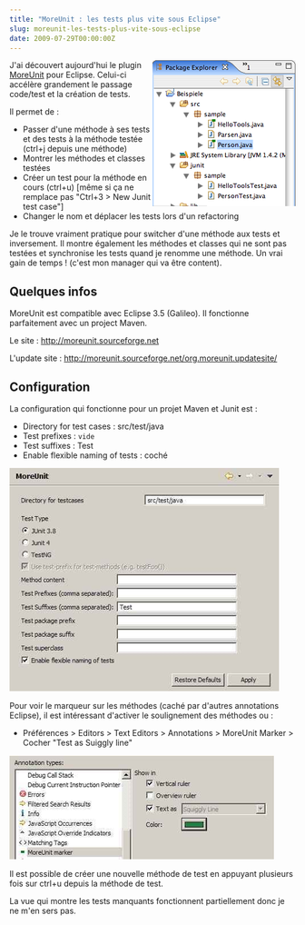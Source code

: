 ```yaml
--- 
title: "MoreUnit : les tests plus vite sous Eclipse"
slug: moreunit-les-tests-plus-vite-sous-eclipse
date: 2009-07-29T00:00:00Z
---
```


<img src="/assets/images/posts/classDecoration.png" style="float:right"/>

J'ai découvert aujourd'hui le plugin [MoreUnit](http://moreunit.sourceforge.net) pour Eclipse. Celui-ci accélère grandement le passage code/test et la création de tests.

Il permet de :

* Passer d'une méthode à ses tests et des tests à la méthode testée (ctrl+j depuis une méthode)
* Montrer les méthodes et classes testées
* Créer un test pour la méthode en cours (ctrl+u) [même si ça ne remplace pas "Ctrl+3 &gt; New Junit test case"]
* Changer le nom et déplacer les tests lors d'un refactoring


Je le trouve vraiment pratique pour switcher d'une méthode aux tests et inversement. Il montre également  les méthodes et classes qui ne sont pas testées et synchronise les tests quand je renomme une méthode. Un vrai gain de temps ! (c'est mon manager qui va être content).

## Quelques infos

MoreUnit est compatible avec Eclipse 3.5 (Galileo). Il fonctionne parfaitement avec un project Maven.

Le site : http://moreunit.sourceforge.net

L'update site : http://moreunit.sourceforge.net/org.moreunit.updatesite/

## Configuration

La configuration qui fonctionne pour un projet Maven et Junit est :

* Directory for test cases : src/test/java
* Test prefixes : `vide`
* Test suffixes : Test
* Enable flexible naming of tests : coché

![](/assets/images/posts/moreUnit_pref_maven.jpg)

Pour voir le marqueur sur les méthodes (caché par d'autres annotations Eclipse), il est intéressant d'activer le soulignement des méthodes ou :

* Préférences &gt; Editors &gt; Text Editors &gt; Annotations &gt; MoreUnit Marker &gt; Cocher "Test as Suiggly line"

![](/assets/images/posts/moreUnit_pref_annotations.jpg)

Il est possible de créer une nouvelle méthode de test en appuyant plusieurs fois sur ctrl+u depuis la méthode de test.

La vue qui montre les tests manquants fonctionnent partiellement donc je ne m'en sers pas.
